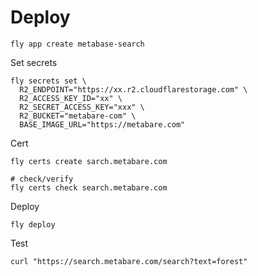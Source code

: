 # Deploy

```
fly app create metabase-search
```

Set secrets

```
fly secrets set \
  R2_ENDPOINT="https://xx.r2.cloudflarestorage.com" \
  R2_ACCESS_KEY_ID="xx" \
  R2_SECRET_ACCESS_KEY="xxx" \
  R2_BUCKET="metabare-com" \
  BASE_IMAGE_URL="https://metabare.com"
```

Cert
```
fly certs create sarch.metabare.com

# check/verify
fly certs check search.metabare.com
```

Deploy
```
fly deploy
```

Test
```
curl "https://search.metabare.com/search?text=forest"
```